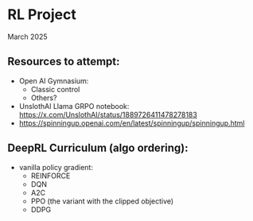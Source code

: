 
# RL Project
March 2025



## Resources to attempt:
- Open AI Gymnasium:
    - Classic control
    - Others?
- UnslothAI Llama GRPO notebook: https://x.com/UnslothAI/status/1889726411478278183
- https://spinningup.openai.com/en/latest/spinningup/spinningup.html



## DeepRL Curriculum (algo ordering):
- vanilla policy gradient:
    - REINFORCE
    - DQN
    - A2C
    - PPO (the variant with the clipped objective)
    - DDPG



